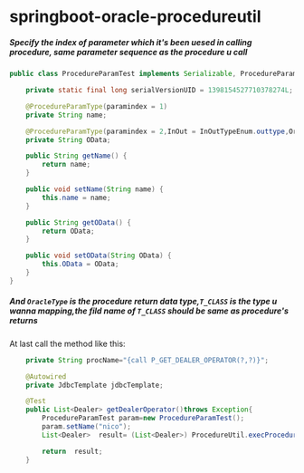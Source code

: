 # springboot-oracle-procedureutil

##### Specify the index of parameter which it's been uesed in calling procedure, same parameter sequence as the procedure u call

```Java
public class ProcedureParamTest implements Serializable, ProcedureParam {

    private static final long serialVersionUID = 1398154527710378274L;

    @ProcedureParamType(paramindex = 1)
    private String name;

    @ProcedureParamType(paramindex = 2,InOut = InOutTypeEnum.outtype,Oracletype = OracleTypes.CURSOR,T_CLASS = Dealer.class)
    private String OData;

    public String getName() {
        return name;
    }

    public void setName(String name) {
        this.name = name;
    }

    public String getOData() {
        return OData;
    }

    public void setOData(String OData) {
        this.OData = OData;
    }
}
```
##### And ```OracleType``` is the procedure return data type,```T_CLASS``` is the type u wanna mapping,the fild name of ```T_CLASS``` should be same as procedure's returns




At last call the method like this:

```Java
    private String procName="{call P_GET_DEALER_OPERATOR(?,?)}";

    @Autowired
    private JdbcTemplate jdbcTemplate;

    @Test
    public List<Dealer> getDealerOperator()throws Exception{
        ProcedureParamTest param=new ProcedureParamTest();
        param.setName("nico");
        List<Dealer>  result= (List<Dealer>) ProcedureUtil.execProcedureReturenTList(procName,param,jdbcTemplate);

        return  result;
    }
